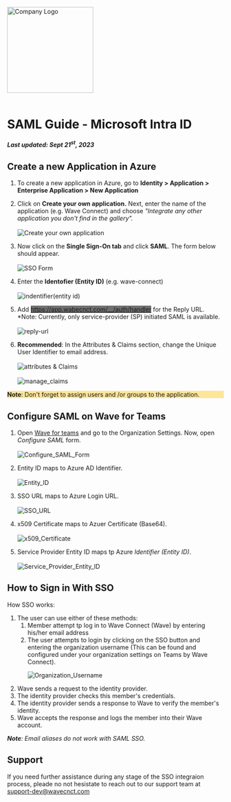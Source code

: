 <img src="https://github.com/wavecnct/poc-doc/blob/main/.github/logo.png" alt="Company Logo" width="200"><br><br>

# SAML Guide - Microsoft Intra ID
##### *Last updated: Sept 21<sup>st</sup>, 2023* 

## Create a new Application in Azure

1. To create a new application in Azure, go to **Identity > Application > Enterprise Application > New Application**
2. Click on **Create your own application.** Next, enter the name of the application (e.g. Wave Connect) and choose *"Integrate any other application you don't find in the gallery".*
<br><br>![Create your own application](https://github.com/wavecnct/poc-doc/blob/main/.github/create_app.png)

3. Now click on the **Single Sign-On tab** and click **SAML**. The form below should appear.
<br><br>![SSO Form](https://github.com/wavecnct/poc-doc/blob/main/.github/SSO_form.png)

4. Enter the **Identofier (Entity ID)** (e.g. wave-connect)
<br><br>![indentifier(entity id)](https://github.com/wavecnct/poc-doc/blob/main/.github/identifier(entity_id).png)

5. Add <span style="background-color: #6F6F6F">https://app.wabecnct.com/__/auth/handler</span> for the Reply URL.
*Note: Currently, only service-provider (SP) initiated SAML is available.
<br><br>![reply-url](https://github.com/wavecnct/poc-doc/blob/main/.github/reply_url.png)

6. **Recommended**: In the Attributes & Claims section, change the Unique User Identifier to email address.
<br><br>![attributes & Claims](https://github.com/wavecnct/poc-doc/blob/main/.github/attributes&claims.png)
<br><br>![manage_claims](https://github.com/wavecnct/poc-doc/blob/main/.github/manage_claims.png)<br>

<span style="background-color: #FFE598; display: block; max-width=100%;"> **Note**: Don't forget to assign users and /or groups to the application.</span>

<div style="page-break-after: always;"></div>

## Configure SAML on Wave for Teams

1. Open <a href="https://teams.wavecnct.com/"> Wave for teams</a> and go to the Organization Settings. Now, open *Configure SAML* form.
<br><br>![Configure_SAML_Form](https://github.com/wavecnct/poc-doc/blob/main/.github/Configure_SAML_Form.png)<br>

2. Entity ID maps to Azure AD Identifier.
<br><br>![Entity_ID](https://github.com/wavecnct/poc-doc/blob/main/.github/Entity_ID.png)<br>

3. SSO URL maps to Azure Login URL.
<br><br>![SSO_URL](https://github.com/wavecnct/poc-doc/blob/main/.github/SSO_URL.png)<br>

4. x509 Certificate maps to Azuer Certificate (Base64).
<br><br>![x509_Certificate](https://github.com/wavecnct/poc-doc/blob/main/.github/x509_Certificate.png)<br>

5. Service Provider Entity ID maps tp Azure *Identifier (Entity ID)*.
<br><br>![Service_Provider_Entity_ID](https://github.com/wavecnct/poc-doc/blob/main/.github/SP_Entity_ID.png)<br>


<div style="page-break-after: always;"></div>

## How to Sign in With SSO
How SSO works:

<ol>
    <li>The user can use either of these methods:
        <ol list-style-type: "upper-alpha">    
            <li>Member attempt tp log in to Wave Connect (Wave) by entering his/her email address</li>
            <li>The user attempts to login by clicking on the SSO button and entering the organization username (This can be found and configured under your organization settings on Teams by Wave Connect).
            
![Organization_Username](https://github.com/wavecnct/poc-doc/blob/main/.github/Org_Username.png)<br>
            </li>
            </ol>
    </li>
    <li>Wave sends a request to the identity provider.</li>
    <li>The identity provider checks this member's credentials.</li>
    <li>The identity provider sends a response to Wave to verify the member's identity.</li>
    <li>Wave accepts the response and logs the member into their Wave account.</li>
</ol>

***Note**: Email aliases do not work with SAML SSO.*

## Support
If you need further assistance during any stage of the SSO integraion process, pleade no not hesistate to reach out to our support team at <a href="support-dev@wavecnct.com">support-dev@wavecnct.com</a>




